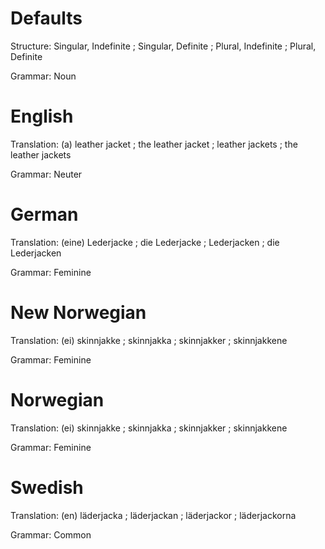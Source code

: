 Defaults
========

Structure: Singular, Indefinite ; Singular, Definite ; Plural, Indefinite ; Plural, Definite

Grammar:   Noun



English
=======

Translation: (a) leather jacket ; the leather jacket ; leather jackets ; the leather jackets

Grammar:     Neuter



German
======

Translation: (eine) Lederjacke ; die Lederjacke ; Lederjacken ; die Lederjacken

Grammar:     Feminine



New Norwegian
=============

Translation: (ei) skinnjakke ; skinnjakka ; skinnjakker ; skinnjakkene

Grammar:     Feminine



Norwegian
=========

Translation: (ei) skinnjakke ; skinnjakka ; skinnjakker ; skinnjakkene

Grammar:     Feminine



Swedish
=======

Translation: (en) läderjacka ; läderjackan ; läderjackor ; läderjackorna

Grammar:     Common
